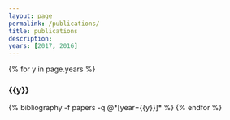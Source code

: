 ```yaml
---
layout: page
permalink: /publications/
title: publications
description: 
years: [2017, 2016]
---
```


{% for y in page.years %}
  <h3 class="year">{{y}}</h3>
  {% bibliography -f papers -q @*[year={{y}}]* %}
{% endfor %}
